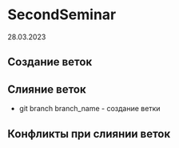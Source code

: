 # SecondSeminar
28.03.2023
## Создание веток

## Слияние веток
* git branch branch_name - создание ветки
## Конфликты при слиянии веток

